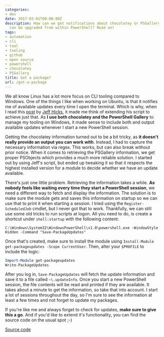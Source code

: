 ```yaml
---
categories:
- dev
date: 2017-03-01T00:00:00Z
description: How can we get notifications about chocolatey or PSGallery packages which
  can be upgraded from within PowerShell? Read on!
tags:
- automation
- cli
- tool
- tooling
- github
- open source
- powershell
- chocolatey
- PSGallery
title: Got a package?
url: /got-a-package
---
```


We all know Linux has a lot more focus on CLI tooling compared to Windows. One of the things I like when working on Ubuntu, is that it notifies me of available updates every time I open the terminal. Which is why, when I read this <a href="http://jdhitsolutions.com/blog/powershell/5441/check-for-module-updates/" target="_blank">post</a> by <a href="https://twitter.com/jeffhicks" target="_blank">Jeff Hicks</a>, it made me think of extending his script to achieve just that. As **I use both chocolatey and the PowerShell Gallery** to manage my tooling on Windows, it made sense to include both and output available updates whenever I start a new PowerShell session.

Getting the chocolatey information turned out to be a bit tricky, as **it doesn't really provide an output you can work with**. Instead, I had to capture the necessary information via regex. This works, but can also break without prior notice. When it comes to retrieving the PSGallery information, we get proper PSObjects which provides a much more reliable solution. I started out by using Jeff's script, but ended up tweaking it so that it respects the highest installed version for a module to decide whether we have an update available.

There's just one little problem. Retrieving the information takes a while. **As nobody feels like waiting every time they start a PowerShell session**, we need a different way to fetch and display the information. The solution is to make sure the module gets and saves this information on startup so we can use that to print it when starting a session. I tried using the `Register-ScheduledJob` cmdlet, but I never got that to work. Thankfully, we can still use some old tricks to run scripts at logon. All you need to do, is create a shortcut under `shell:startup` with the following content:

```shell
C:\Windows\System32\WindowsPowerShell\v1.0\powershell.exe -WindowStyle Hidden -Command "Save-PackageUpdates"
```

Once that's created, make sure to install the module using `Install-Module get-packageupdates -Scope CurrentUser`. Then, alter your `$PROFILE` to include the logic:

```powershell
Import-Module get-packageupdates
Write-PackageUpdates
```


After you log in, `Save-PackageUpdates` will fetch the update information and save it to a file called `~\.updateInfo`. Once you start a new PowerShell session, the file contents will be read and printed if they are available. It takes about a minute to get the information, so take that into account. I start a lot of sessions throughout the day, so I'm sure to see the information at least a few times and not forget to update my packages.

If you're like me and always forget to check for updates, **make sure to give this a go**. And if you'd like to extend it's functionality, you can find the source code on the usual spot ;-)

<a class="github_link" href="https://github.com/JanDeDobbeleer/Get-PackageUpdates" target="_blank" >Source code</a>
